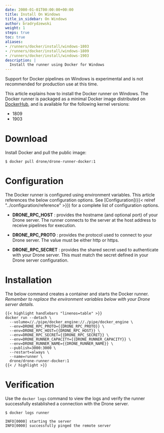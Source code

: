```yaml
---
date: 2000-01-01T00:00:00+00:00
title: Install On Windows
title_in_sidebar: On Windows
author: bradrydzewski
weight: 1
steps: true
toc: true
aliases:
- /runners/docker/install/windows-1803
- /runners/docker/install/windows-1809
- /runners/docker/install/windows-1903
description: |
  Install the runner using Docker for Windows
---
```


<div class="alert alert-error">
Support for Docker pipelines on Windows is experimental and is not recommended for production use at this time.
</div>

This article explains how to install the Docker runner on Windows. The Docker runner is packaged as a minimal Docker image distributed on [DockerHub](https://hub.docker.com/r/drone/drone-runner-docker), and is available for the following kernel versions:

* 1809
* 1903

# Download

Install Docker and pull the public image:

```
$ docker pull drone/drone-runner-docker:1
```

# Configuration

The Docker runner is configured using environment variables. This article references the below configuration options. See [Configuration]({{< relref "../configuration/reference" >}}) for a complete list of configuration options.

* __DRONE_RPC_HOST__
  : provides the hostname (and optional port) of your Drone server. The runner connects to the server at the host address to receive pipelines for execution.

* __DRONE_RPC_PROTO__
  : provides the protocol used to connect to your Drone server. The value must be either http or https.

* __DRONE_RPC_SECRET__
  : provides the shared secret used to authenticate with your Drone server. This must match the secret defined in your Drone server configuration.

# Installation

The below command creates a container and starts the Docker runner. _Remember to replace the environment variables below with your Drone server details._

```
{{< highlight handlebars "linenos=table" >}}
docker run --detach \
  --volume=//./pipe/docker_engine://./pipe/docker_engine \
  --env=DRONE_RPC_PROTO={{DRONE_RPC_PROTO}} \
  --env=DRONE_RPC_HOST={{DRONE_RPC_HOST}} \
  --env=DRONE_RPC_SECRET={{DRONE_RPC_SECRET}} \
  --env=DRONE_RUNNER_CAPACITY={{DRONE_RUNNER_CAPACITY}} \
  --env=DRONE_RUNNER_NAME={{DRONE_RUNNER_NAME}} \
  --publish=3000:3000 \
  --restart=always \
  --name=runner \
  drone/drone-runner-docker:1
{{< / highlight >}}
```

# Verification

Use the `docker logs` command to view the logs and verify the runner successfully established a connection with the Drone server.

```
$ docker logs runner

INFO[0000] starting the server
INFO[0000] successfully pinged the remote server 
```